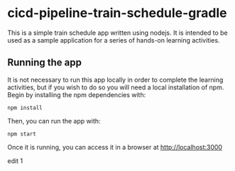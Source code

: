 # cicd-pipeline-train-schedule-gradle

This is a simple train schedule app written using nodejs. It is intended to be used as a sample application for a series of hands-on learning activities.

## Running the app

It is not necessary to run this app locally in order to complete the learning activities, but if you wish to do so you will need a local installation of npm. Begin by installing the npm dependencies with:

    npm install

Then, you can run the app with:

    npm start

Once it is running, you can access it in a browser at [http://localhost:3000](http://localhost:3000)

edit
 1

